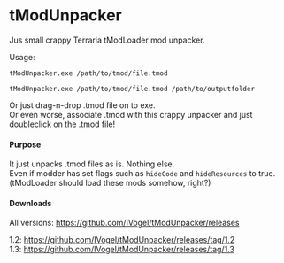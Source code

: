 # tModUnpacker

Jus small crappy Terraria tModLoader mod unpacker.

Usage:
```
tModUnpacker.exe /path/to/tmod/file.tmod

tModUnpacker.exe /path/to/tmod/file.tmod /path/to/outputfolder
```
Or just drag-n-drop .tmod file on to exe.<br>
Or even worse, associate .tmod with this crappy unpacker and just doubleclick on the .tmod file!

#### Purpose
It just unpacks .tmod files as is. Nothing else.<br>
Even if modder has set flags such as `hideCode` and `hideResources` to true. (tModLoader should load these mods somehow, right?)

#### Downloads
All versions: https://github.com/IVogel/tModUnpacker/releases

1.2: https://github.com/IVogel/tModUnpacker/releases/tag/1.2<br>
1.3: https://github.com/IVogel/tModUnpacker/releases/tag/1.3
